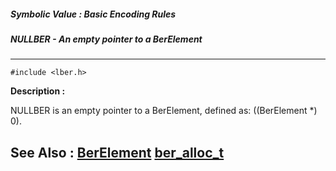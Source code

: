 ##### Symbolic Value : Basic Encoding Rules
##### NULLBER - An empty pointer to a BerElement
---
```
#include <lber.h>
```
**Description :**

NULLBER is an empty pointer to a BerElement, defined as: ((BerElement *) 0).

**See Also :**
[BerElement](/domino-c-api-docs/reference/Data/BerElement)
[ber_alloc_t](/domino-c-api-docs/reference/Func/ber_alloc_t)
---

